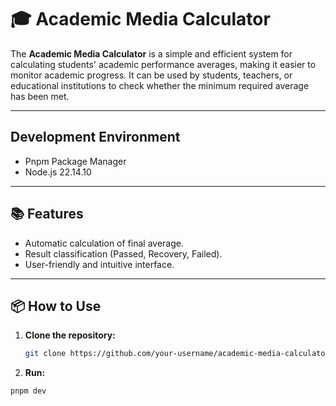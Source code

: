 # 🎓 Academic Media Calculator

The **Academic Media Calculator** is a simple and efficient system for calculating students' academic performance averages, making it easier to monitor academic progress. It can be used by students, teachers, or educational institutions to check whether the minimum required average has been met.

---

## Development Environment

- Pnpm Package Manager
- Node.js 22.14.10

---

## 📚 Features

- Automatic calculation of final average.
- Result classification (Passed, Recovery, Failed).
- User-friendly and intuitive interface.

---

## 📦 How to Use

1. **Clone the repository:**
   ```bash
   git clone https://github.com/your-username/academic-media-calculator.git
   ```

2. **Run:**
  ```bash
  pnpm dev
  ```